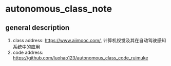 # autonomous_class_note

## general description
1. class address: https://www.aiimooc.com/, 计算机视觉及其在自动驾驶感知系统中的应用
2. code address: https://github.com/luohao123/autonomous_class_code_ruimuke
